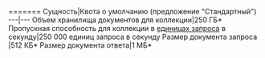 =======
Сущность|Квота о умолчанию (предложение "Стандартный")
---|---
Объем хранилища документов для коллекции|250 ГБ*
Пропускная способность для коллекции в [единицах запроса](../articles/documentdb/documentdb-request-units.md) в секунду|250 000 единиц запроса в секунду
Размер документа запроса |512 КБ*
Размер документа ответа|1 МБ*

<!---HONumber=AcomDC_0615_2016-->